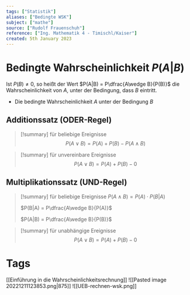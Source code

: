 ```yaml
---
tags: ["Statistik"]
aliases: ["Bedingte WSK"]
subject: ["mathe"]
source: ["Rudolf Frauenschuh"]
reference: ["Ing. Mathematik 4 - Timischl/Kaiser"]
created: 5th January 2023
---
```


# Bedingte Wahrscheinlichkeit $P(A|B)$

Ist $P(B)\neq 0$, so heißt der Wert  $P(A|B) = P\dfrac{A\wedge B}{P(B)}$ die Wahrscheinlichkeit von $A$, unter der Bedingung, dass $B$ eintritt.
- Die bedingte Wahrscheinlichkeit $A$ unter der Bedingung $B$

## Additionssatz (ODER-Regel)

> [!summary] für beliebige Ereignisse
> $$P(A\vee B) = P(A) + P(B) - P(A\wedge B)$$

>[!summary] für unvereinbare Ereignisse
> $$P(A\vee B) = P(A) + P(B) - 0$$

## Multiplikationssatz (UND-Regel)

>[!summary] für beliebige Ereignisse
> $P(A\wedge B)=P(A)\cdot P(B|A)$
> 
> $P(B|A) = P\dfrac{A\wedge B}{P(A)}$
> 
> $P(A|B) = P\dfrac{A\wedge B}{P(B)}$

>[!summary] für unabhängige Ereignisse
> $$P(A\vee B) = P(A) + P(B) - 0$$

# Tags
[[Einführung in die Wahrscheinlichkeitsrechnung]]
![[Pasted image 20221211123853.png|875]]
![[UEB-rechnen-wsk.png]]